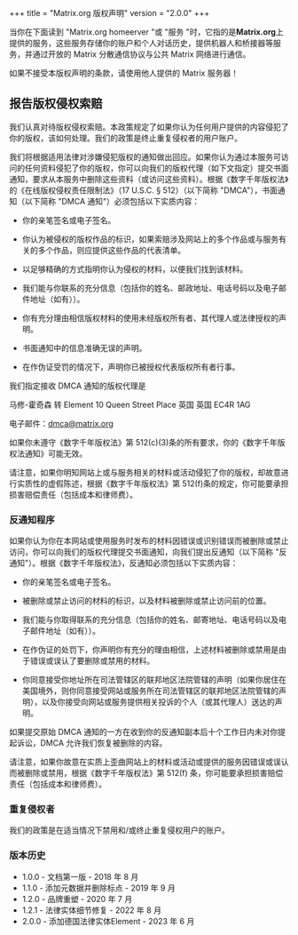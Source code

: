 +++
title = "Matrix.org 版权声明"
version = "2.0.0"
+++

当你在下面读到 "Matrix.org homeerver "或 "服务 "时，它指的是**Matrix.org**上提供的服务，这些服务存储你的账户和个人对话历史，提供机器人和桥接器等服务，并通过开放的 Matrix 分散通信协议与公共 Matrix 网络进行通信。

如果不接受本版权声明的条款，请使用他人提供的 Matrix 服务器！

## 报告版权侵权索赔

我们认真对待版权侵权索赔。本政策规定了如果你认为任何用户提供的内容侵犯了你的版权，该如何处理。我们的政策是终止重复侵权者的用户账户。

我们将根据适用法律对涉嫌侵犯版权的通知做出回应。如果你认为通过本服务可访问的任何资料侵犯了你的版权，你可以向我们的版权代理（如下文指定）提交书面通知，要求从本服务中删除这些资料（或访问这些资料）。根据《数字千年版权法》的《在线版权侵权责任限制法》（17 U.S.C. § 512）（以下简称 "DMCA"），书面通知（以下简称 "DMCA 通知"）必须包括以下实质内容：

* 你的亲笔签名或电子签名。

* 你认为被侵权的版权作品的标识，如果索赔涉及网站上的多个作品或与服务有关的多个作品，则应提供这些作品的代表清单。

* 以足够精确的方式指明你认为侵权的材料，以便我们找到该材料。

* 我们能与你联系的充分信息（包括你的姓名、邮政地址、电话号码以及电子邮件地址（如有））。

* 你有充分理由相信版权材料的使用未经版权所有者、其代理人或法律授权的声明。

* 书面通知中的信息准确无误的声明。

* 在作伪证受罚的情况下，声明你已被授权代表版权所有者行事。

我们指定接收 DMCA 通知的版权代理是

马修-霍奇森
转 Element
10 Queen Street Place
英国
英国
EC4R 1AG

电子邮件：dmca@matrix.org

如果你未遵守《数字千年版权法》第 512(c)(3)条的所有要求，你的《数字千年版权法通知》可能无效。

请注意，如果你明知网站上或与服务相关的材料或活动侵犯了你的版权，却故意进行实质性的虚假陈述，根据《数字千年版权法》第 512(f)条的规定，你可能要承担损害赔偿责任（包括成本和律师费）。

### 反通知程序

如果你认为你在本网站或使用服务时发布的材料因错误或识别错误而被删除或禁止访问，你可以向我们的版权代理提交书面通知，向我们提出反通知（以下简称 "反通知"）。根据《数字千年版权法》，反通知必须包括以下实质内容：

* 你的亲笔签名或电子签名。

* 被删除或禁止访问的材料的标识，以及材料被删除或禁止访问前的位置。

* 我们能与你取得联系的充分信息（包括你的姓名、邮寄地址、电话号码以及电子邮件地址（如有））。

* 在作伪证的处罚下，你声明你有充分的理由相信，上述材料被删除或禁用是由于错误或误认了要删除或禁用的材料。

* 你同意接受你地址所在司法管辖区的联邦地区法院管辖的声明（如果你居住在美国境外，则你同意接受网站或服务所在司法管辖区的联邦地区法院管辖的声明），以及你接受向网站或服务提供相关投诉的个人（或其代理人）送达的声明。

如果提交原始 DMCA 通知的一方在收到你的反通知副本后十个工作日内未对你提起诉讼，DMCA 允许我们恢复被删除的内容。

请注意，如果你故意在实质上歪曲网站上的材料或活动或提供的服务因错误或误认而被删除或禁用，根据《数字千年版权法》第 512(f) 条，你可能要承担损害赔偿责任（包括成本和律师费）。

### 重复侵权者

我们的政策是在适当情况下禁用和/或终止重复侵权用户的账户。

### 版本历史

- 1.0.0 - 文档第一版 - 2018 年 8 月
- 1.1.0 - 添加元数据并删除标点 - 2019 年 9 月
- 1.2.0 - 品牌重塑 - 2020 年 7 月
- 1.2.1 - 法律实体细节修复 - 2022 年 8 月
- 2.0.0 - 添加德国法律实体Element - 2023 年 6 月
